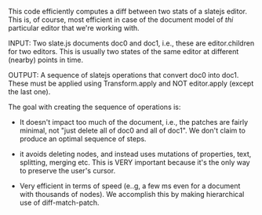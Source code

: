 This code efficiently computes a diff between two stats of
a slatejs editor.  This is, of course, most efficient in case
of the document model of _thi_ particular editor that we're
working with.

INPUT: Two slate.js documents doc0 and doc1, i.e., these are editor.children
for two editors. This is usually two states of the same editor at different
(nearby) points in time.

OUTPUT: A sequence of slatejs operations that convert doc0 into doc1.  These
must be applied using Transform.apply and NOT editor.apply (except the last
one).

The goal with creating the sequence of operations is:

- It doesn't impact too much of the document, i.e., the patches are fairly minimal, not "just delete all of doc0 and all of doc1".  We don't claim to produce an optimal sequence of steps.

- it avoids deleting nodes, and instead uses mutations of
  properties, text, splitting, merging etc. This is VERY important because it's
  the only way to preserve the user's cursor.

- Very efficient in terms of speed (e..g, a few ms even for a document with thousands of nodes).  We accomplish this by making hierarchical use of diff-match-patch.


